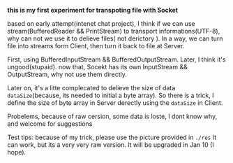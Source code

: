 **this is my first experiment for transpoting file with Socket**

based on early attempt(intenet chat project), I think if we can use stream(BufferedReader && PrintStream) to transport informations(UTF-8),  why can not we use it to delieve files( not derictory ). In a way, we can turn file into streams form Client, then turn it back to file at Server.

First, using BufferedInputStream && BufferedOutputStream. Later, I think it's ungood(stupaid). now that, Socekt has its own InputStream && OutputStream, why not use them directly.

Later on, it's a litte complecated to delieve the size of data <code>dataSize</code>(because, its needed to initial a byte array). So there is a trick, I define the size of byte array in Server derectly using the <code>dataSize</code> in Client.

Probelems, because of raw cersion, some data is loste, I dont know why, and welcome for suggestions

Test tips: because of my trick, please use the picture provided in `./res`  It can work, but its a very very raw version. It will be upgraded in Jan 10 (I hope).
